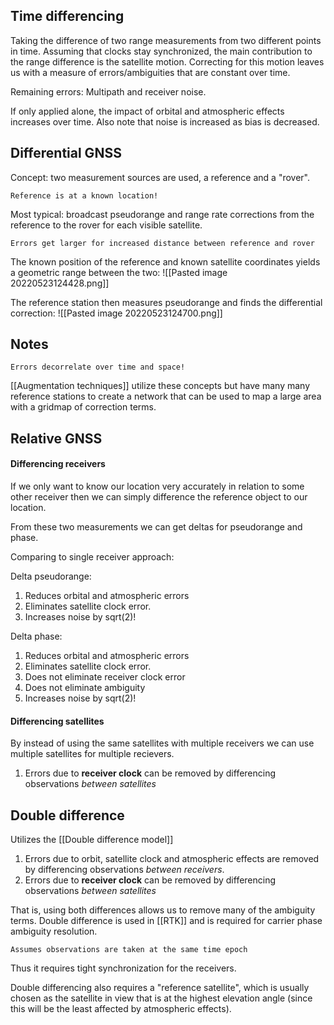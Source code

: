 
## Time differencing

Taking the difference of two range measurements from two different points in time. Assuming that clocks stay synchronized, the main contribution to the range difference is the satellite motion. Correcting for this motion leaves us with a measure of errors/ambiguities that are constant over time.

Remaining errors: Multipath and receiver noise.

If only applied alone, the impact of orbital and atmospheric effects increases over time. Also note that noise is increased as bias is decreased.


## Differential GNSS
Concept: two measurement sources are used, a reference and a "rover". 

	Reference is at a known location!

Most typical: broadcast pseudorange and range rate corrections from the reference to the rover for each visible satellite.

	Errors get larger for increased distance between reference and rover

The known position of the reference and known satellite coordinates yields a geometric range between the two:
![[Pasted image 20220523124428.png]]

The reference station then measures pseudorange and finds the differential correction:
![[Pasted image 20220523124700.png]]


## Notes
	Errors decorrelate over time and space!

[[Augmentation techniques]] utilize these concepts but have many many reference stations to create a network that can be used to map a large area with a gridmap of correction terms.


## Relative GNSS

#### Differencing receivers
If we only want to know our location very accurately in relation to some other receiver then we can simply difference the reference object to our location.

From these two measurements we can get deltas for pseudorange and phase.

Comparing to single receiver approach:

Delta pseudorange:
1. Reduces orbital and atmospheric errors
2. Eliminates satellite clock error.
3. Increases noise by sqrt(2)!

Delta phase:
1.  Reduces orbital and atmospheric errors
2. Eliminates satellite clock error.
3. Does not eliminate receiver clock error
4. Does not eliminate ambiguity
5. Increases noise by sqrt(2)!

#### Differencing satellites
By instead of using the same satellites with multiple receivers we can use multiple satellites for multiple recievers.
1. Errors due to **receiver clock** can be removed by differencing observations *between satellites*

## Double difference 
Utilizes the [[Double difference model]]
1. Errors due to orbit, satellite clock and atmospheric effects are removed by differencing observations *between receivers*.
2. Errors due to **receiver clock** can be removed by differencing observations *between satellites*

That is, using both differences allows us to remove many of the ambiguity terms. Double difference is used in [[RTK]] and is required for carrier phase ambiguity resolution.

	Assumes observations are taken at the same time epoch

Thus it requires tight synchronization for the receivers.

Double differencing also requires a "reference satellite", which is usually chosen as the satellite in view that is at the highest elevation angle (since this will be the least affected by atmospheric effects).

